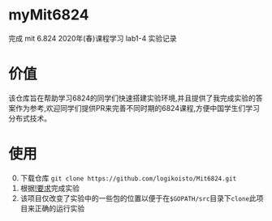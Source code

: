 # myMit6824
完成 mit 6.824 2020年(春)课程学习 lab1-4 实验记录
# 价值
该仓库旨在帮助学习6824的同学们快速搭建实验环境,并且提供了我完成实验的答案作为参考,欢迎同学们提供PR来完善不同时期的6824课程,方便中国学生们学习分布式技术。
# 使用
0. 下载仓库 `git clone https://github.com/logikoisto/Mit6824.git`
1. 根据[!要求](http://nil.csail.mit.edu/6.824/2020/schedule.html)完成实验
2. 该项目仅改变了实验中的一些包的位置以便于在`$GOPATH/src`目录下`clone`此项目来正确的运行实验